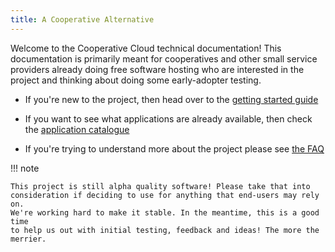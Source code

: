 ```yaml
---
title: A Cooperative Alternative
---
```


Welcome to the Cooperative Cloud technical documentation! This documentation is
primarily meant for cooperatives and other small service providers already
doing free software hosting who are interested in the project and thinking
about doing some early-adopter testing.

- If you're new to the project, then head over to the [getting started
  guide](/overview/)

- If you want to see what applications are already available, then check the
  [application catalogue](/apps/)

- If you're trying to understand more about the project please see [the
  FAQ](/faq/)

!!! note

    This project is still alpha quality software! Please take that into
    consideration if deciding to use for anything that end-users may rely on.
    We're working hard to make it stable. In the meantime, this is a good time
    to help us out with initial testing, feedback and ideas! The more the
    merrier.
